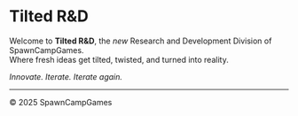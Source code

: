 # Tilted R&D

Welcome to **Tilted R&D**, the *new* Research and Development Division of SpawnCampGames.  
Where fresh ideas get tilted, twisted, and turned into reality.  

*Innovate. Iterate. Iterate again.*

---

© 2025 SpawnCampGames
